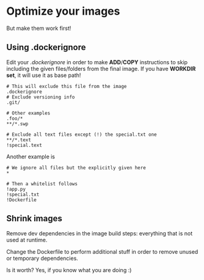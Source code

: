 # Optimize your images

But make them work first!

## Using .dockerignore

Edit your *.dockerignore* in order to make **ADD**/**COPY** instructions to skip including the given files/folders from the
final image.
If you have **WORKDIR set**, it will use it as base path!

```
# This will exclude this file from the image
.dockerignore
# Exclude versioning info
.git/

# Other examples
.foo/*
**/*.swp

# Exclude all text files except (!) the special.txt one 
**/*.text
!special.text
```

Another example is 
```
# We ignore all files but the explicitly given here
*

# Then a whitelist follows 
!app.py
!special.txt
!Dockerfile
```

## Shrink images

Remove dev dependencies in the image build steps: everything that is not used at runtime.

Change the Dockerfile to perform additional stuff in order to remove unused or temporary dependencies.

Is it worth? Yes, if you know what you are doing :)